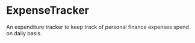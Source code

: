 # ExpenseTracker
An expenditure tracker to keep track of personal finance expenses spend on daily basis.
